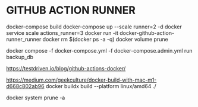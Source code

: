 # GITHUB ACTION RUNNER

docker-compose build
docker-compose up --scale runner=2 -d
docker service scale actions_runner=3
docker run -it docker-github-action-runner_runner
docker rm $(docker ps -a -q)
docker volume prune

 docker compose -f docker-compose.yml -f docker-compose.admin.yml run backup_db

<https://testdriven.io/blog/github-actions-docker/>

<https://medium.com/geekculture/docker-build-with-mac-m1-d668c802ab96>
docker buildx build --platform linux/amd64 ./

docker system prune -a
